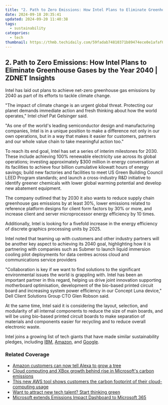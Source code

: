 ```yaml
---
title: "2. Path to Zero Emissions: How Intel Plans to Eliminate Greenhouse Gases by the Year 2040 | ZDNET Insights"
date: 2024-09-18 20:35:41
updated: 2024-09-20 11:40:38
tags:
  - sustainability
categories:
  - tech
thumbnail: https://thmb.techidaily.com/59fadab74810371b89474ece0e1afaf00b25fe1d9d17efc006ec62a9fbd8fe50.jpg
---
```


## 2. Path to Zero Emissions: How Intel Plans to Eliminate Greenhouse Gases by the Year 2040 | ZDNET Insights

Intel has laid out plans to achieve net-zero greenhouse gas emissions by 2040 as part of its efforts to tackle climate change.

"The impact of climate change is an urgent global threat. Protecting our planet demands immediate action and fresh thinking about how the world operates," Intel chief Pat Gelsinger said. 

"As one of the world's leading semiconductor design and manufacturing companies, Intel is in a unique position to make a difference not only in our own operations, but in a way that makes it easier for customers, partners and our whole value chain to take meaningful action too."

To reach its end goal, Intel has set a series of interim milestones for 2030\. These include achieving 100% renewable electricity use across its global operations; investing approximately $300 million in energy conversation at its facilities to achieve four billion cumulative kilowatt hours of energy savings; build new factories and facilities to meet US Green Building Council LEED Program standards; and launch a cross-industry R&D initiative to identify greener chemicals with lower global warming potential and develop new abatement equipment.

The company outlined that by 2030 it also wants to reduce supply chain greenhouse gas emissions by at least 30%, lower emissions related to reference platform designs for client form factors by 30% or more, and increase client and server microprocessor energy efficiency by 10 times. 

Additionally, Intel is looking for a fivefold increase in the energy efficiency of discrete graphics processing units by 2025\. 

Intel noted that teaming up with customers and other industry partners will be another key aspect to achieving its 2040 goal, highlighting how it is partnering with companies such as Submer to launch liquid immersion cooling pilot deployments for data centres across cloud and communications service providers

"Collaboration is key if we want to find solutions to the significant environmental issues the world is grappling with. Intel has been an important partner in this regard, helping us drive joint innovation supporting motherboard optimisation, development of the bio-based printed circuit board and increasing system power efficiency in our Concept Luna device," Dell Client Solutions Group CTO Glen Robson said.

At the same time, Intel said it is considering the layout, selection, and modularity of all internal components to reduce the size of main boards, and will be using bio-based printed circuit boards to make separation of materials and components easier for recycling and to reduce overall electronic waste.

Intel joins a growing list of tech giants that have made similar sustainability pledges, including [IBM](https://www.zdnet.com/article/ibm-aims-for-net-zero-greenhouse-gas-emissions-by-2030/), [Amazon](https://www.zdnet.com/article/google-amazon-make-sweeping-renewable-energy-commitments/), and [Google](https://www.zdnet.com/article/google-amazon-make-sweeping-renewable-energy-commitments/).

### Related Coverage

* [Amazon customers can now tell Alexa to grow a tree](https://www.zdnet.com/home-and-office/sustainability/amazon-customers-can-now-tell-alexa-to-grow-a-tree/)
* [Cloud computing and XBox growth behind rise in Microsoft's carbon emissions](https://www.zdnet.com/home-and-office/sustainability/cloud-computing-and-xbox-growth-behind-rise-in-microsofts-carbon-emissions/)
* [This new AWS tool shows customers the carbon footprint of their cloud-computing usage](https://www.zdnet.com/home-and-office/sustainability/this-new-aws-tool-shows-customers-the-carbon-footprint-of-their-cloud-computing-usage/)
* [Want to attract new tech talent? Start thinking green](https://www.zdnet.com/home-and-office/sustainability/want-to-attract-new-tech-talent-start-thinking-green/)
* [Microsoft extends Emissions Impact Dashboard to Microsoft 365](https://www.zdnet.com/home-and-office/sustainability/microsoft-extends-emissions-impact-dashboard-to-microsoft-365/)

<ins class="adsbygoogle"
     style="display:block"
     data-ad-format="autorelaxed"
     data-ad-client="ca-pub-7571918770474297"
     data-ad-slot="1223367746"></ins>



<ins class="adsbygoogle"
     style="display:block"
     data-ad-client="ca-pub-7571918770474297"
     data-ad-slot="8358498916"
     data-ad-format="auto"
     data-full-width-responsive="true"></ins>
